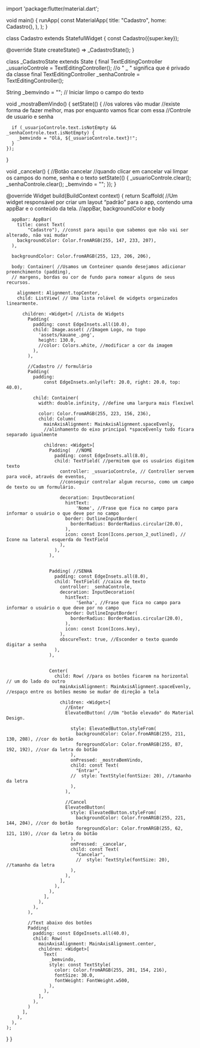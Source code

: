 import 'package:flutter/material.dart';


void main() {
  runApp(
    const MaterialApp(
      title: "Cadastro",
      home: Cadastro(),
    ),
  );
}


class Cadastro extends StatefulWidget {
  const Cadastro({super.key});

  @override
  State<Cadastro> createState() => _CadastroState();
}

class _CadastroState extends State<Cadastro> {
  final TextEditingController _usuarioControle =
      TextEditingController(); //o " _ " significa que é privado da classe
  final TextEditingController _senhaControle = TextEditingController();

  String _bemvindo = ""; // Iniciar limpo o campo do texto

  void _mostraBemVindo() {
    setState(() {
      //os valores vão mudar
      //existe forma de fazer melhor, mas por enquanto vamos ficar com essa
      //Controle de usuario e senha

      if (_usuarioControle.text.isNotEmpty && _senhaControle.text.isNotEmpty) {
        _bemvindo = "Olá, ${_usuarioControle.text}!";
      }
    });
  }

  void _cancelar() { //Botão cancelar
    //quando clicar em cancelar vai limpar os campos do nome, senha e o texto
    setState(() {
      _usuarioControle.clear();
      _senhaControle.clear();
      _bemvindo = "";
    });
  }

  @override
  Widget build(BuildContext context) {
    return Scaffold( //Um widget responsável por criar um layout “padrão” para o app, contendo uma appBar e o conteúdo da tela.
    //appBar, backgroundColor e body

      appBar: AppBar(
        title: const Text(
            "Cadastro"), //const para aquilo que sabemos que não vai ser alterado, não vai mudar
        backgroundColor: Color.fromARGB(255, 147, 233, 207),
      ),

      backgroundColor: Color.fromARGB(255, 123, 206, 206),

      body: Container( //Usamos um Conteiner quando desejamos adicionar preenchimento (padding),
      // margens, bordas ou cor de fundo para nomear alguns de seus recursos. 

        alignment: Alignment.topCenter,
        child: ListView( // Uma lista rolável de widgets organizados linearmente.

          children: <Widget>[ //Lista de Widgets
            Padding(
              padding: const EdgeInsets.all(10.0),
              child: Image.asset( //Imagem Logo, no topo
                'assets/kauane_.png',
                height: 130.0,
                //color: Colors.white, //modificar a cor da imagem
              ),
            ),

            //Cadastro // formulário
            Padding(
              padding:
                  const EdgeInsets.only(left: 20.0, right: 20.0, top: 40.0),

              child: Container(
                width: double.infinity, //define uma largura mais flexível

                color: Color.fromARGB(255, 223, 156, 236),
                child: Column(
                  mainAxisAlignment: MainAxisAlignment.spaceEvenly,
                  //alinhamento do eixo principal *spaceEvenly tudo ficara separado igualmente

                  children: <Widget>[
                    Padding(  //NOME
                      padding: const EdgeInsets.all(8.0),
                      child: TextField( //permitem que os usuários digitem texto
                        controller: _usuarioControle, // Controller servem para você, através de eventos, 
                        //conseguir controlar algum recurso, como um campo de texto ou um formulário.

                        decoration: InputDecoration(
                          hintText:
                              'Nome', //Frase que fica no campo para informar o usuário o que deve por no campo
                          border: OutlineInputBorder(
                            borderRadius: BorderRadius.circular(20.0),
                          ),
                          icon: const Icon(Icons.person_2_outlined), // Icone na lateral esquerda do TextField
                        ),
                      ),
                    ),


                    Padding( //SENHA
                      padding: const EdgeInsets.all(8.0),
                      child: TextField( //caixa de texto
                        controller: _senhaControle,
                        decoration: InputDecoration(
                          hintText:
                              'Senha', //Frase que fica no campo para informar o usuário o que deve por no campo
                          border: OutlineInputBorder(
                            borderRadius: BorderRadius.circular(20.0),
                          ),
                          icon: const Icon(Icons.key),
                        ),
                        obscureText: true, //Esconder o texto quando digitar a senha
                      ),
                    ),


                    Center(
                      child: Row( //para os botões ficarem na horizontal // um do lado do outro
                        mainAxisAlignment: MainAxisAlignment.spaceEvenly, //espaço entre os botões mesmo se mudar de direção a tela

                        children: <Widget>[ 
                          //Enter
                          ElevatedButton( //Um "botão elevado" do Material Design.
                          
                            style: ElevatedButton.styleFrom(
                              backgroundColor: Color.fromARGB(255, 211, 130, 208), //cor do botão
                              foregroundColor: Color.fromARGB(255, 87, 192, 192), //cor da letra do botão
                            ),
                            onPressed: _mostraBemVindo,
                            child: const Text(
                              "Entrar",
                            //  style: TextStyle(fontSize: 20), //tamanho da letra
                            ),
                          ),

                          //Cancel
                          ElevatedButton(
                            style: ElevatedButton.styleFrom(
                              backgroundColor: Color.fromARGB(255, 221, 144, 204), //cor do botão
                              foregroundColor: Color.fromARGB(255, 62, 121, 119), //cor da letra do botão
                            ),
                            onPressed: _cancelar,
                            child: const Text(
                              "Cancelar",
                              //  style: TextStyle(fontSize: 20), //tamanho da letra
                            ),
                          ),
                        ],
                      ),
                    ),
                  ],
                ),
              ),
            ),

            //Text abaixo dos botões
            Padding(
              padding: const EdgeInsets.all(40.0),
              child: Row(
                mainAxisAlignment: MainAxisAlignment.center,
                children: <Widget>[
                  Text(
                    _bemvindo, 
                    style: const TextStyle(
                      color: Color.fromARGB(255, 201, 154, 216),
                      fontSize: 30.0,
                      fontWeight: FontWeight.w500,
                    ),
                  ),
                ],
              ),
            )
          ],
        ),
      ),
    );
  }
}

